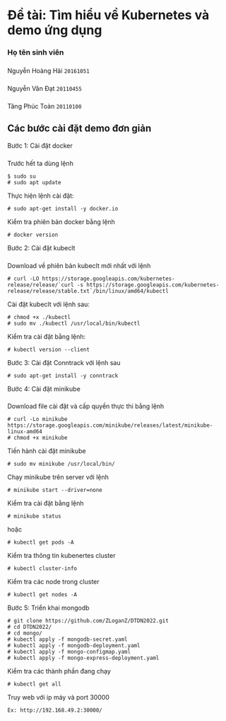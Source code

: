 # Đề tài: Tìm hiểu về Kubernetes và demo ứng dụng

### Họ tên sinh viên
###
Nguyễn Hoàng Hải `20161051`
###
Nguyễn Văn Đạt `20110455`
###
Tăng Phúc Toàn `20110100`
###
## Các bước cài đặt demo đơn giản
Bước 1: Cài đặt docker
###
Trước hết ta dùng lệnh
```
$ sudo su
# sudo apt update
```
Thực hiện lệnh cài đặt:
```
# sudo apt-get install -y docker.io
```
Kiểm tra phiên bản docker bằng lệnh
```
# docker version
```
Bước 2: Cài đặt kubeclt
###
Download về phiên bản kubeclt mới nhất với lệnh
```
# curl -LO https://storage.googleapis.com/kubernetes-release/release/`curl -s https://storage.googleapis.com/kubernetes-release/release/stable.txt`/bin/linux/amd64/kubectl
```
Cài đặt kubeclt với lệnh sau:
```
# chmod +x ./kubectl
# sudo mv ./kubectl /usr/local/bin/kubectl
```
Kiểm tra cài đặt bằng lệnh:
```
# kubectl version --client
```
Bước 3: Cài đặt Conntrack với lệnh sau
```
# sudo apt-get install -y conntrack
```
Bước 4: Cài đặt minikube
###
Download file cài đặt và cấp quyền thực thi bằng lệnh
```
# curl -Lo minikube https://storage.googleapis.com/minikube/releases/latest/minikube-linux-amd64
# chmod +x minikube
```
Tiến hành cài đặt minikube
```
# sudo mv minikube /usr/local/bin/
```
Chạy minikube trên server với lệnh
```
# minikube start --driver=none
```
Kiểm tra cài đặt bằng lệnh
```
# minikube status
```
hoặc
```
# kubectl get pods -A
```
Kiểm tra thông tin kubenertes cluster
```
# kubectl cluster-info
```
Kiểm tra các node trong cluster
```
# kubectl get nodes -A
```
Bước 5: Triển khai mongodb
```
# git clone https://github.com/ZLoganZ/DTDN2022.git
# cd DTDN2022/
# cd mongo/
# kubectl apply -f mongodb-secret.yaml
# kubectl apply -f mongodb-deployment.yaml 
# kubectl apply -f mongo-configmap.yaml
# kubectl apply -f mongo-express-deployment.yaml
```
Kiểm tra các thành phần đang chạy
```
# kubectl get all
```
Truy web với ip máy và port 30000
```
Ex: http://192.168.49.2:30000/
```
